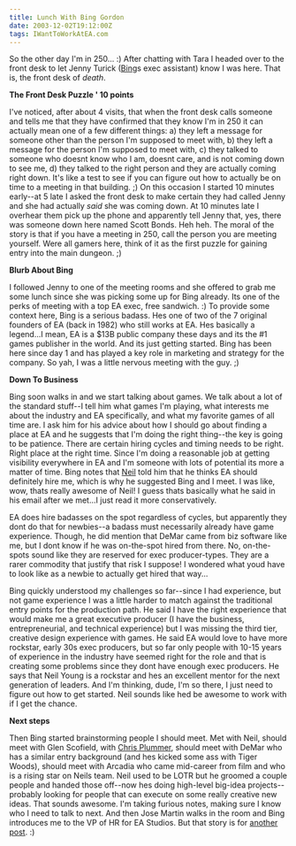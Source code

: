 ```yaml
---
title: Lunch With Bing Gordon
date: 2003-12-02T19:12:00Z
tags: IWantToWorkAtEA.com
---
```

So the other day I'm in 250... :) After chatting with Tara I headed over to the front desk to let Jenny Turick ([Bing][1]s exec assistant) know I was here. That is, the front desk of *death*.

**The Front Desk Puzzle ' 10 points**

I've noticed, after about 4 visits, that when the front desk calls someone and tells me that they have confirmed that they know I'm in 250 it can actually mean one of a few different things: a) they left a message for someone other than the person I'm supposed to meet with, b) they left a message for the person I'm supposed to meet with, c) they talked to someone who doesnt know who I am, doesnt care, and is not coming down to see me, d) they talked to the right person and they are actually coming right down. It's like a test to see if you can figure out how to actually be on time to a meeting in that building. ;) On this occasion I started 10 minutes early--at 5 late I asked the front desk to make certain they had called Jenny and she had actually *said* she was coming down. At 10 minutes late I overhear them pick up the phone and apparently tell Jenny that, yes, there was someone down here named Scott Bonds. Heh heh. The moral of the story is that if you have a meeting in 250, call the person you are meeting yourself. Were all gamers here, think of it as the first puzzle for gaining entry into the main dungeon. ;)

**Blurb About Bing**

I followed Jenny to one of the meeting rooms and she offered to grab me some lunch since she was picking some up for Bing already. Its one of the perks of meeting with a top EA exec, free sandwich. :) To provide some context here, Bing is a serious badass. Hes one of two of the 7 original founders of EA (back in 1982) who still works at EA. Hes basically a legend...I mean, EA is a $13B public company these days and its the #1 games publisher in the world. And its just getting started. Bing has been here since day 1 and has played a key role in marketing and strategy for the company. So yah, I was a little nervous meeting with the guy. ;)

**Down To Business**

Bing soon walks in and we start talking about games. We talk about a lot of the standard stuff--I tell him what games I'm playing, what interests me about the industry and EA specifically, and what my favorite games of all time are. I ask him for his advice about how I should go about finding a place at EA and he suggests that I'm doing the right thing--the key is going to be patience. There are certain hiring cycles and timing needs to be right. Right place at the right time. Since I'm doing a reasonable job at getting visibility everywhere in EA and I'm someone with lots of potential its more a matter of time. Bing notes that [Neil][2] told him that he thinks EA should definitely hire me, which is why he suggested Bing and I meet. I was like, wow, thats really awesome of Neil! I guess thats basically what he said in his email after we met...I just read it more conservatively.

EA does hire badasses on the spot regardless of cycles, but apparently they dont do that for newbies--a badass must necessarily already have game experience. Though, he did mention that DeMar came from biz software like me, but I dont know if he was on-the-spot hired from there. No, on-the-spots sound like they are reserved for exec producer-types. They are a rarer commodity that justify that risk I suppose! I wondered what youd have to look like as a newbie to actually get hired that way...

Bing quickly understood my challenges so far--since I had experience, but not game experience I was a little harder to match against the traditional entry points for the production path. He said I have the right experience that would make me a great executive producer (I have the business, entrepreneurial, and technical experience) but I was missing the third tier, creative design experience with games. He said EA would love to have more rockstar, early 30s exec producers, but so far only people with 10-15 years of experience in the industry have seemed right for the role and that is creating some problems since they dont have enough exec producers. He says that Neil Young is a rockstar and hes an excellent mentor for the next generation of leaders. And I'm thinking, dude, I'm so there, I just need to figure out how to get started. Neil sounds like hed be awesome to work with if I get the chance.

**Next steps**

Then Bing started brainstorming people I should meet. Met with Neil, should meet with Glen Scofield, with [Chris Plummer][3], should meet with DeMar who has a similar entry background (and hes kicked some ass with Tiger Woods), should meet with Arcadia who came mid-career from film and who is a rising star on Neils team. Neil used to be LOTR but he groomed a couple people and handed those off--now hes doing high-level big-idea projects--probably looking for people that can execute on some really creative new ideas. That sounds awesome. I'm taking furious notes, making sure I know who I need to talk to next. And then Jose Martin walks in the room and Bing introduces me to the VP of HR for EA Studios. But that story is for [another post][4]. :)

 [1]: /lunch-with-bing-gordon.html
 [2]: /sit-down-with-neil-young.html
 [3]: /this-ungodly-hour.html
 [4]: /intro-to-jose-martin.html

